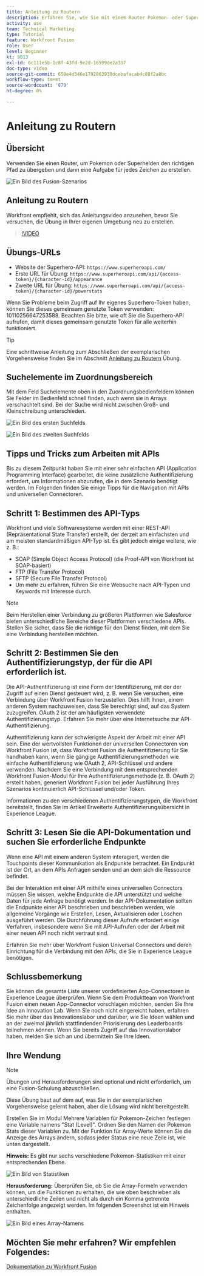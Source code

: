 ```yaml
---
title: Anleitung zu Routern
description: Erfahren Sie, wie Sie mit einem Router Pokemon- oder Superhelden-Bundles den richtigen Pfad unter [!DNL Adobe Workfront Fusion].
activity: use
team: Technical Marketing
type: Tutorial
feature: Workfront Fusion
role: User
level: Beginner
kt: 9013
exl-id: 6c111e5b-1c8f-43fd-9e2d-16599de2a337
doc-type: video
source-git-commit: 650e4d346e1792863930dcebafacab4c88f2a8bc
workflow-type: tm+mt
source-wordcount: '879'
ht-degree: 0%

---
```


# Anleitung zu Routern

## Übersicht

Verwenden Sie einen Router, um Pokemon oder Superhelden den richtigen Pfad zu übergeben und dann eine Aufgabe für jedes Zeichen zu erstellen.

![Ein Bild des Fusion-Szenarios](assets/universal-connectors-and-routing-2.png)

## Anleitung zu Routern

Workfront empfiehlt, sich das Anleitungsvideo anzusehen, bevor Sie versuchen, die Übung in Ihrer eigenen Umgebung neu zu erstellen.

>[!VIDEO](https://video.tv.adobe.com/v/335272/?quality=12&learn=on)

## Übungs-URLs

* Website der Superhero-API: `https://www.superheroapi.com/`
* Erste URL für Übung: `https://www.superheroapi.com/api/{access-token}/{character-id}/appearance`
* Zweite URL für Übung: `https://www.superheroapi.com/api/{access-token}/{character-id}/powerstats`

Wenn Sie Probleme beim Zugriff auf Ihr eigenes Superhero-Token haben, können Sie dieses gemeinsam genutzte Token verwenden: 10110256647253588. Beachten Sie bitte, wie oft Sie die Superhero-API aufrufen, damit dieses gemeinsam genutzte Token für alle weiterhin funktioniert.

>[!TIP]
>
>Eine schrittweise Anleitung zum Abschließen der exemplarischen Vorgehensweise finden Sie im Abschnitt [Anleitung zu Routern](https://experienceleague.adobe.com/docs/workfront-learn/tutorials-workfront/fusion/exercises/routers.html?lang=en) Übung.


## Suchelemente im Zuordnungsbereich

Mit dem Feld Suchelemente oben in den Zuordnungsbedienfeldern können Sie Felder im Bedienfeld schnell finden, auch wenn sie in Arrays verschachtelt sind. Bei der Suche wird nicht zwischen Groß- und Kleinschreibung unterschieden.

![Ein Bild des ersten Suchfelds](assets/universal-connectors-and-routing-3.png)

![Ein Bild des zweiten Suchfelds](assets/universal-connectors-and-routing-4.png)

## Tipps und Tricks zum Arbeiten mit APIs

Bis zu diesem Zeitpunkt haben Sie mit einer sehr einfachen API (Application Programming Interface) gearbeitet, die keine zusätzliche Authentifizierung erfordert, um Informationen abzurufen, die in dem Szenario benötigt werden. Im Folgenden finden Sie einige Tipps für die Navigation mit APIs und universellen Connectoren.

## Schritt 1: Bestimmen des API-Typs

Workfront und viele Softwaresysteme werden mit einer REST-API (Repräsentational State Transfer) erstellt, der derzeit am einfachsten und am meisten standardmäßigen API-Typ ist. Es gibt jedoch einige weitere, wie z. B.:

* SOAP (Simple Object Access Protocol) (die Proof-API von Workfront ist SOAP-basiert)
* FTP (File Transfer Protocol)
* SFTP (Secure File Transfer Protocol)
* Um mehr zu erfahren, führen Sie eine Websuche nach API-Typen und Keywords mit Interesse durch.

>[!NOTE]
>
>Beim Herstellen einer Verbindung zu größeren Plattformen wie Salesforce bieten unterschiedliche Bereiche dieser Plattformen verschiedene APIs. Stellen Sie sicher, dass Sie die richtige für den Dienst finden, mit dem Sie eine Verbindung herstellen möchten.

## Schritt 2: Bestimmen Sie den Authentifizierungstyp, der für die API erforderlich ist.

Die API-Authentifizierung ist eine Form der Identifizierung, mit der der Zugriff auf einen Dienst gesteuert wird, z. B. wenn Sie versuchen, eine Verbindung über Workfront Fusion herzustellen. Dies hilft Ihnen, einem anderen System nachzuweisen, dass Sie berechtigt sind, auf das System zuzugreifen. OAuth 2 ist der am häufigsten verwendete Authentifizierungstyp. Erfahren Sie mehr über eine Internetsuche zur API-Authentifizierung.

Authentifizierung kann der schwierigste Aspekt der Arbeit mit einer API sein. Eine der wertvollsten Funktionen der universellen Connectoren von Workfront Fusion ist, dass Workfront Fusion die Authentifizierung für Sie handhaben kann, wenn Sie gängige Authentifizierungsmethoden wie einfache Authentifizierung wie OAuth 2, API-Schlüssel und andere verwenden. Nachdem Sie eine Verbindung mit dem entsprechenden Workfront Fusion-Modul für Ihre Authentifizierungsmethode (z. B. OAuth 2) erstellt haben, generiert Workfront Fusion bei jeder Ausführung Ihres Szenarios kontinuierlich API-Schlüssel und/oder Token.

Informationen zu den verschiedenen Authentifizierungstypen, die Workfront bereitstellt, finden Sie im Artikel Erweiterte Authentifizierungsübersicht in Experience League.

## Schritt 3: Lesen Sie die API-Dokumentation und suchen Sie erforderliche Endpunkte

Wenn eine API mit einem anderen System interagiert, werden die Touchpoints dieser Kommunikation als Endpunkte betrachtet. Ein Endpunkt ist der Ort, an dem APIs Anfragen senden und an dem sich die Ressource befindet.

Bei der Interaktion mit einer API mithilfe eines universellen Connectors müssen Sie wissen, welche Endpunkte die API unterstützt und welche Daten für jede Anfrage benötigt werden. In der API-Dokumentation sollten die Endpunkte einer API beschrieben und beschrieben werden, wie allgemeine Vorgänge wie Erstellen, Lesen, Aktualisieren oder Löschen ausgeführt werden. Die Durchführung dieser Aufrufe erfordert einige Verfahren, insbesondere wenn Sie mit API-Aufrufen oder der Arbeit mit einer neuen API noch nicht vertraut sind.

Erfahren Sie mehr über Workfront Fusion Universal Connectors und deren Einrichtung für die Verbindung mit den APIs, die Sie in Experience League benötigen.

## Schlussbemerkung

Sie können die gesamte Liste unserer vordefinierten App-Connectoren in Experience League überprüfen. Wenn Sie dem Produktteam von Workfront Fusion einen neuen App-Connector vorschlagen möchten, senden Sie Ihre Idee an Innovation Lab. Wenn Sie noch nicht eingereicht haben, erfahren Sie mehr über das Innovationslabor und darüber, wie Sie Ideen wählen und an der zweimal jährlich stattfindenden Priorisierung des Leaderboards teilnehmen können. Wenn Sie bereits Zugriff auf das Innovationslabor haben, melden Sie sich an und übermitteln Sie Ihre Ideen.

## Ihre Wendung

>[!NOTE]
>
>Übungen und Herausforderungen sind optional und nicht erforderlich, um eine Fusion-Schulung abzuschließen.

Diese Übung baut auf dem auf, was Sie in der exemplarischen Vorgehensweise gelernt haben, aber die Lösung wird nicht bereitgestellt.

Erstellen Sie im Modul Mehrere Variablen für Pokemon-Zeichen festlegen eine Variable namens &quot;Stat (Level)&quot;. Ordnen Sie den Namen der Pokemon Stats dieser Variablen zu. Mit der Funktion für Array-Werte können Sie die Anzeige des Arrays ändern, sodass jeder Status eine neue Zeile ist, wie unten dargestellt.

**Hinweis:** Es gibt nur sechs verschiedene Pokemon-Statistiken mit einer entsprechenden Ebene.

![Ein Bild von Statistiken](assets/universal-connectors-and-routing-5.png)

**Herausforderung:** Überprüfen Sie, ob Sie die Array-Formeln verwenden können, um die Funktionen zu erhalten, die wie oben beschrieben als unterschiedliche Zeilen und nicht als durch ein Komma getrennte Zeichenfolge angezeigt werden. Im folgenden Screenshot ist ein Hinweis enthalten.

![Ein Bild eines Array-Namens](assets/universal-connectors-and-routing-6.png)

## Möchten Sie mehr erfahren? Wir empfehlen Folgendes:

[Dokumentation zu Workfront Fusion](https://experienceleague.adobe.com/docs/workfront/using/adobe-workfront-fusion/workfront-fusion-2.html?lang=en)
